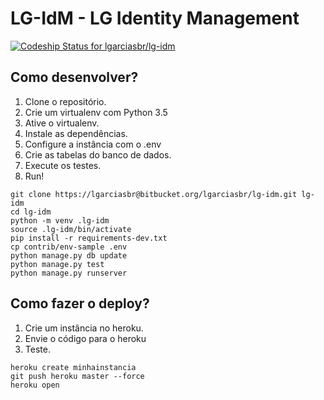 # LG-IdM - LG Identity Management

[ ![Codeship Status for lgarciasbr/lg-idm](https://codeship.com/projects/875dd1c0-6694-0133-fcc4-72bdfd530753/status?branch=master)](https://codeship.com/projects/113803)

## Como desenvolver?

1. Clone o repositório.
2. Crie um virtualenv com Python 3.5
3. Ative o virtualenv.
4. Instale as dependências.
5. Configure a instância com o .env
6. Crie as tabelas do banco de dados.
7. Execute os testes.
8. Run!


```console
git clone https://lgarciasbr@bitbucket.org/lgarciasbr/lg-idm.git lg-idm
cd lg-idm
python -m venv .lg-idm
source .lg-idm/bin/activate
pip install -r requirements-dev.txt
cp contrib/env-sample .env
python manage.py db update
python manage.py test
python manage.py runserver
```

## Como fazer o deploy?

1. Crie um instância no heroku.
2. Envie o código para o heroku
3. Teste.


```console
heroku create minhainstancia
git push heroku master --force
heroku open
```
